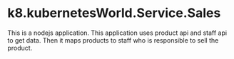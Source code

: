 # k8.kubernetesWorld.Service.Sales

This is a nodejs application. This application uses product api and staff api to get data. Then it maps products to staff who is responsible to sell the product.
